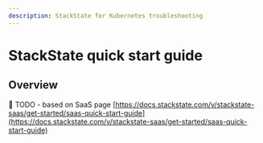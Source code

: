 ```yaml
---
description: StackState for Kubernetes troubleshooting
---
```


# StackState quick start guide

## Overview

🚧 TODO - based on SaaS page [https://docs.stackstate.com/v/stackstate-saas/get-started/saas-quick-start-guide](https://docs.stackstate.com/v/stackstate-saas/get-started/saas-quick-start-guide)
